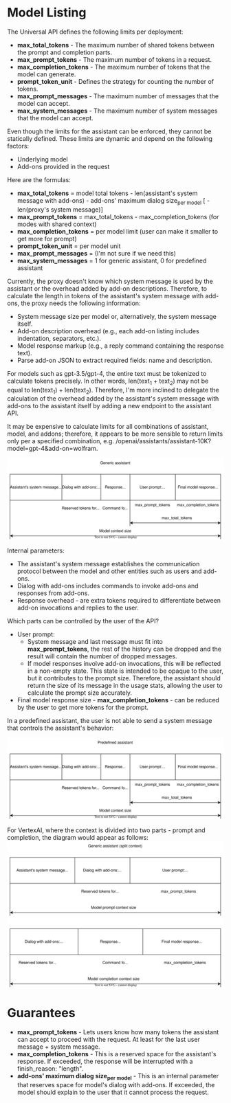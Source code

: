# Model Listing

The Universal API defines the following limits per deployment:

- **max_total_tokens** - The maximum number of shared tokens between the prompt and completion parts.
- **max_prompt_tokens** - The maximum number of tokens in a request.
- **max_completion_tokens** - The maximum number of tokens that the model can generate.
- **prompt_token_unit** - Defines the strategy for counting the number of tokens.
- **max_prompt_messages** - The maximum number of messages that the model can accept.
- **max_system_messages** - The maximum number of system messages that the model can accept.

Even though the limits for the assistant can be enforced, they cannot be statically defined. These limits are dynamic and depend on the following factors:

- Underlying model
- Add-ons provided in the request

Here are the formulas:

- **max_total_tokens** = model total tokens - len(assistant's system message with add-ons) - add-ons' maximum dialog size<sub>per model</sub> \[ - len(proxy's system message)]
- **max_prompt_tokens** = max_total_tokens - max_completion_tokens (for modes with shared context)
- **max_completion_tokens** = per model limit (user can make it smaller to get more for prompt)
- **prompt_token_unit** = per model unit
- **max_prompt_messages** = (I'm not sure if we need this)
- **max_system_messages** = 1 for generic assistant, 0 for predefined assistant

Currently, the proxy doesn't know which system message is used by the assistant or the overhead added by add-on descriptions.
Therefore, to calculate the length in tokens of the assistant's system message with add-ons, the proxy needs the following information:

- System message size per model or, alternatively, the system message itself.
- Add-on description overhead (e.g., each add-on listing includes indentation, separators, etc.).
- Model response markup (e.g., a reply command containing the response text).
- Parse add-on JSON to extract required fields: name and description.

For models such as gpt-3.5/gpt-4, the entire text must be tokenized to calculate tokens precisely.
In other words, len(text<sub>1</sub> + text<sub>2</sub>) may not be equal to len(text<sub>1</sub>) + len(text<sub>2</sub>).
Therefore, I'm more inclined to delegate the calculation of the overhead added by the assistant's system message with
add-ons to the assistant itself by adding a new endpoint to the assistant API.

It may be expensive to calculate limits for all combinations of assistant, model, and addons; therefore, it appears to be
more sensible to return limits only per a specified combination, e.g. /openai/assistants/assistant-10K?model=gpt-4&add-on=wolfram.

![generic assistant](generic_assistant_context_breakdown.svg)

Internal parameters:
- The assistant's system message establishes the communication protocol between the model and other entities such as users and add-ons.
- Dialog with add-ons includes commands to invoke add-ons and responses from add-ons.
- Response overhead - are extra tokens required to differentiate between add-on invocations and replies to the user.

Which parts can be controlled by the user of the API?
- User prompt:
    - System message and last message must fit into **max_prompt_tokens**, the rest of the history can be dropped and
the result will contain the number of dropped messages.
    - If model responses involve add-on invocations, this will be reflected in a non-empty state. This state is intended
to be opaque to the user, but it contributes to the prompt size. Therefore, the assistant should return the size of its
message in the usage stats, allowing the user to calculate the prompt size accurately.
- Final model response size - **max_completion_tokens** - can be reduced by the user to get more tokens for the prompt.

In a predefined assistant, the user is not able to send a system message that controls the assistant's behavior:

![predefined assistant](predefined_assistant_context_breakdown.svg)

For VertexAI, where the context is divided into two parts - prompt and completion, the diagram would appear as follows:
![generic assistant split context](generic_assistant_split_context_breakdown.svg)

# Guarantees

- **max_prompt_tokens** - Lets users know how many tokens the assistant can accept to proceed with the request. At least for the last user message + system message. 
- **max_completion_tokens** - This is a reserved space for the assistant's response. If exceeded, the response will be interrupted with a finish_reason: "length".
- **add-ons' maximum dialog size<sub>per model</sub>** - This is an internal parameter that reserves space for model's dialog with add-ons.
If exceeded, the model should explain to the user that it cannot process the request.
